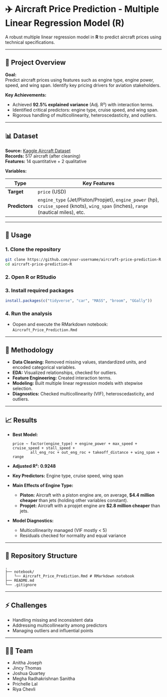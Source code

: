 # ✈️ Aircraft Price Prediction - Multiple Linear Regression Model (R)

A robust multiple linear regression model in **R** to predict aircraft prices using technical specifications. 

---

## 📌 Project Overview

**Goal:**  
Predict aircraft prices using features such as engine type, engine power, speed, and wing span. Identify key pricing drivers for aviation stakeholders.

**Key Achievements:**
- Achieved **92.5% explained variance** (Adj. R²) with interaction terms.
- Identified critical predictors: engine type, cruise speed, and wing span.
- Rigorous handling of multicollinearity, heteroscedasticity, and outliers.

---

## 📊 Dataset

**Source:** [Kaggle Aircraft Dataset](https://www.kaggle.com/datasets/mehmet0sahinn/aircraft-price-analysis-and-prediction-dataset)  
**Records:** 517 aircraft (after cleaning)  
**Features:** 14 quantitative + 2 qualitative

**Variables:**

| Type          | Key Features                                                                 |
|---------------|------------------------------------------------------------------------------|
| **Target**    | `price` (USD)                                                                |
| **Predictors**| `engine_type` (Jet/Piston/Propjet), `engine_power` (hp), `cruise_speed` (knots), `wing_span` (inches), `range` (nautical miles), etc. |

---

## 🚀 Usage

### 1. Clone the repository

```bash
git clone https://github.com/your-username/aircraft-price-prediction-R.git
cd aircraft-price-prediction-R
```

### 2. Open R or RStudio

### 3. Install required packages

```r
install.packages(c("tidyverse", "car", "MASS", "broom", "GGally"))
```

### 4. Run the analysis

- Oopen and execute the RMarkdown notebook:  
  `Aircraft_Price_Prediction.Rmd`

---

## 🧠 Methodology

- **Data Cleaning:** Removed missing values, standardized units, and encoded categorical variables.
- **EDA:** Visualized relationships, checked for outliers.
- **Feature Engineering:** Created interaction terms.
- **Modeling:** Built multiple linear regression models with stepwise selection.
- **Diagnostics:** Checked multicollinearity (VIF), heteroscedasticity, and outliers.

---

## 📈 Results

- **Best Model:**  
  ```
  price ~ factor(engine_type) + engine_power + max_speed + cruise_speed + stall_speed +
          all_eng_roc + out_eng_roc + takeoff_distance + wing_span + range
  ```

- **Adjusted R²:** **0.9248**  
- **Key Predictors:** Engine type, cruise speed, wing span

- **Main Effects of Engine Type:**
    - **Piston:** Aircraft with a piston engine are, on average, **$4.4 million cheaper** than jets (holding other variables constant).
    - **Propjet:** Aircraft with a propjet engine are **$2.8 million cheaper** than jets.

- **Model Diagnostics:**  
  - Multicollinearity managed (VIF mostly < 5)
  - Residuals checked for normality and equal variance

---

## 📂 Repository Structure

```
.                  
├── notebook/                  
│   └── Aircraft_Price_Prediction.Rmd # RMarkdown notebook
├── README.md
└── .gitignore
```

---

## ⚡ Challenges

- Handling missing and inconsistent data
- Addressing multicollinearity among predictors
- Managing outliers and influential points

---


## 👨‍💻 Team

- Anitha Joseph
- Jincy Thomas
- Joshua Quartey
- Megha Radhakrishnan Sanitha
- Prichelle Lal
- Riya Chevli


